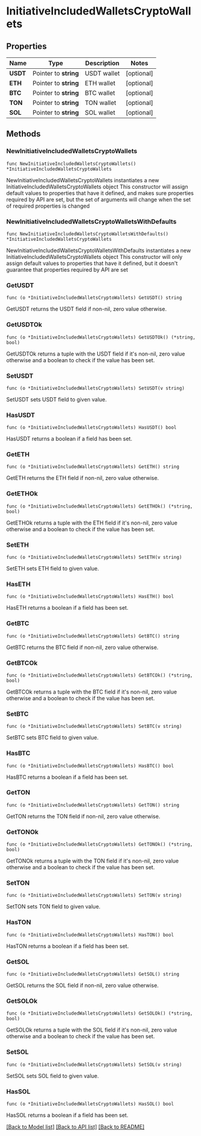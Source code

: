 # InitiativeIncludedWalletsCryptoWallets

## Properties

Name | Type | Description | Notes
------------ | ------------- | ------------- | -------------
**USDT** | Pointer to **string** | USDT wallet | [optional] 
**ETH** | Pointer to **string** | ETH wallet | [optional] 
**BTC** | Pointer to **string** | BTC wallet | [optional] 
**TON** | Pointer to **string** | TON wallet | [optional] 
**SOL** | Pointer to **string** | SOL wallet | [optional] 

## Methods

### NewInitiativeIncludedWalletsCryptoWallets

`func NewInitiativeIncludedWalletsCryptoWallets() *InitiativeIncludedWalletsCryptoWallets`

NewInitiativeIncludedWalletsCryptoWallets instantiates a new InitiativeIncludedWalletsCryptoWallets object
This constructor will assign default values to properties that have it defined,
and makes sure properties required by API are set, but the set of arguments
will change when the set of required properties is changed

### NewInitiativeIncludedWalletsCryptoWalletsWithDefaults

`func NewInitiativeIncludedWalletsCryptoWalletsWithDefaults() *InitiativeIncludedWalletsCryptoWallets`

NewInitiativeIncludedWalletsCryptoWalletsWithDefaults instantiates a new InitiativeIncludedWalletsCryptoWallets object
This constructor will only assign default values to properties that have it defined,
but it doesn't guarantee that properties required by API are set

### GetUSDT

`func (o *InitiativeIncludedWalletsCryptoWallets) GetUSDT() string`

GetUSDT returns the USDT field if non-nil, zero value otherwise.

### GetUSDTOk

`func (o *InitiativeIncludedWalletsCryptoWallets) GetUSDTOk() (*string, bool)`

GetUSDTOk returns a tuple with the USDT field if it's non-nil, zero value otherwise
and a boolean to check if the value has been set.

### SetUSDT

`func (o *InitiativeIncludedWalletsCryptoWallets) SetUSDT(v string)`

SetUSDT sets USDT field to given value.

### HasUSDT

`func (o *InitiativeIncludedWalletsCryptoWallets) HasUSDT() bool`

HasUSDT returns a boolean if a field has been set.

### GetETH

`func (o *InitiativeIncludedWalletsCryptoWallets) GetETH() string`

GetETH returns the ETH field if non-nil, zero value otherwise.

### GetETHOk

`func (o *InitiativeIncludedWalletsCryptoWallets) GetETHOk() (*string, bool)`

GetETHOk returns a tuple with the ETH field if it's non-nil, zero value otherwise
and a boolean to check if the value has been set.

### SetETH

`func (o *InitiativeIncludedWalletsCryptoWallets) SetETH(v string)`

SetETH sets ETH field to given value.

### HasETH

`func (o *InitiativeIncludedWalletsCryptoWallets) HasETH() bool`

HasETH returns a boolean if a field has been set.

### GetBTC

`func (o *InitiativeIncludedWalletsCryptoWallets) GetBTC() string`

GetBTC returns the BTC field if non-nil, zero value otherwise.

### GetBTCOk

`func (o *InitiativeIncludedWalletsCryptoWallets) GetBTCOk() (*string, bool)`

GetBTCOk returns a tuple with the BTC field if it's non-nil, zero value otherwise
and a boolean to check if the value has been set.

### SetBTC

`func (o *InitiativeIncludedWalletsCryptoWallets) SetBTC(v string)`

SetBTC sets BTC field to given value.

### HasBTC

`func (o *InitiativeIncludedWalletsCryptoWallets) HasBTC() bool`

HasBTC returns a boolean if a field has been set.

### GetTON

`func (o *InitiativeIncludedWalletsCryptoWallets) GetTON() string`

GetTON returns the TON field if non-nil, zero value otherwise.

### GetTONOk

`func (o *InitiativeIncludedWalletsCryptoWallets) GetTONOk() (*string, bool)`

GetTONOk returns a tuple with the TON field if it's non-nil, zero value otherwise
and a boolean to check if the value has been set.

### SetTON

`func (o *InitiativeIncludedWalletsCryptoWallets) SetTON(v string)`

SetTON sets TON field to given value.

### HasTON

`func (o *InitiativeIncludedWalletsCryptoWallets) HasTON() bool`

HasTON returns a boolean if a field has been set.

### GetSOL

`func (o *InitiativeIncludedWalletsCryptoWallets) GetSOL() string`

GetSOL returns the SOL field if non-nil, zero value otherwise.

### GetSOLOk

`func (o *InitiativeIncludedWalletsCryptoWallets) GetSOLOk() (*string, bool)`

GetSOLOk returns a tuple with the SOL field if it's non-nil, zero value otherwise
and a boolean to check if the value has been set.

### SetSOL

`func (o *InitiativeIncludedWalletsCryptoWallets) SetSOL(v string)`

SetSOL sets SOL field to given value.

### HasSOL

`func (o *InitiativeIncludedWalletsCryptoWallets) HasSOL() bool`

HasSOL returns a boolean if a field has been set.


[[Back to Model list]](../README.md#documentation-for-models) [[Back to API list]](../README.md#documentation-for-api-endpoints) [[Back to README]](../README.md)



